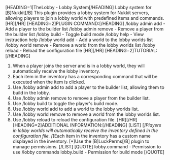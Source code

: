 [HEADING=1]TheLobby - Lobby System[/HEADING]
Lobby system for [B]Nukkit[/B]
This plugin provides a lobby system for Nukkit servers, allowing players to join a lobby world with predefined items and commands.
[HR][/HR]
[HEADING=2]PLUGIN COMMAND:[/HEADING]
/lobby admin add <name> - Add a player to the builder list
/lobby admin remove <name> - Remove a player from the builder list
/lobby build - Toggle build mode
/lobby help - View instruction help
/lobby world add <name> - Add a world to the lobby worlds list
/lobby world remove <name> - Remove a world from the lobby worlds list
/lobby reload - Reload the configuration file
[HR][/HR]
[HEADING=2]TUTORIAL:[/HEADING]
1. When a player joins the server and is in a lobby world, they will automatically receive the lobby inventory.
2. Each item in the inventory has a corresponding command that will be executed when the item is clicked.
3. Use /lobby admin add <name> to add a player to the builder list, allowing them to build in the lobby.
4. Use /lobby admin remove <name> to remove a player from the builder list.
5. Use /lobby build to toggle the player's build mode.
6. Use /lobby world add <name> to add a world to the lobby worlds list.
7. Use /lobby world remove <name> to remove a world from the lobby worlds list.
8. Use /lobby reload to reload the configuration file.
[HR][/HR]
[HEADING=2]ADDITIONAL INFORMATION:[/HEADING]
[LIST]
[*]Players in lobby worlds will automatically receive the inventory defined in the configuration file.
[*]Each item in the inventory has a custom name displayed in the inventory.
[*]Use the [B]LuckPerms[/B] plugin to manage permissions.
[/LIST]
[QUOTE]
lobby.command - Permission to use /lobby commands
lobby.build - Permission for build mode
[/QUOTE]
